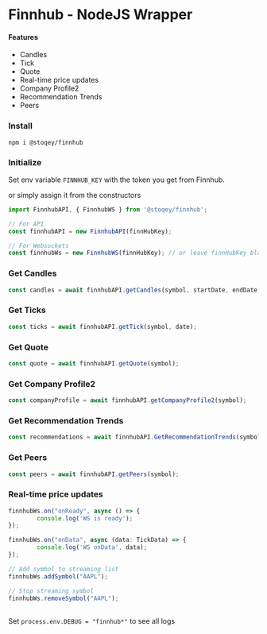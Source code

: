 # Finnhub - NodeJS Wrapper

#### Features

- Candles
- Tick
- Quote
- Real-time price updates
- Company Profile2
- Recommendation Trends
- Peers

### Install
```
npm i @stoqey/finnhub
```

### Initialize
Set env variable `FINNHUB_KEY` with the token you get from Finnhub.

or simply assign it from the constructors

```ts
import FinnhubAPI, { FinnhubWS } from '@stoqey/finnhub';

// For API
const finnhubAPI = new FinnhubAPI(finnHubKey);

// For Websockets
const finnhubWs = new FinnhubWS(finnHubKey); // or leave finnHubKey blank if process.env.FINNHUB_KEY is set
```

### Get Candles
```ts
const candles = await finnhubAPI.getCandles(symbol, startDate, endDate, '1');
```

### Get Ticks
```ts
const ticks = await finnhubAPI.getTick(symbol, date);
```

### Get Quote
```ts
const quote = await finnhubAPI.getQuote(symbol);
```

### Get Company Profile2
```ts
const companyProfile = await finnhubAPI.getCompanyProfile2(symbol);
```

### Get Recommendation Trends
```ts
const recommendations = await finnhubAPI.GetRecommendationTrends(symbol);
```

### Get Peers
```ts
const peers = await finnhubAPI.getPeers(symbol);
```


### Real-time price updates
```ts
finnhubWs.on("onReady", async () => {
        console.log('WS is ready');
});

finnhubWs.on("onData", async (data: TickData) => {
        console.log('WS onData', data);
});

// Add symbol to streaming list
finnhubWs.addSymbol("AAPL");

// Stop streaming symbol
finnhubWs.removeSymbol("AAPL");

```


##
Set `process.env.DEBUG = "finnhub*"` to see all logs
